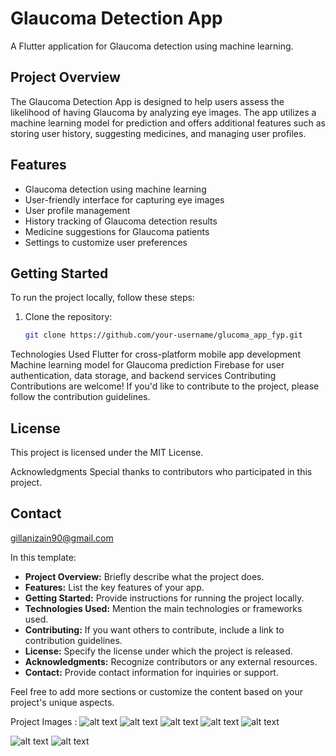 # Glaucoma Detection App

A Flutter application for Glaucoma detection using machine learning.

## Project Overview

The Glaucoma Detection App is designed to help users assess the likelihood of having Glaucoma by analyzing eye images. The app utilizes a machine learning model for prediction and offers additional features such as storing user history, suggesting medicines, and managing user profiles.

## Features

- Glaucoma detection using machine learning
- User-friendly interface for capturing eye images
- User profile management
- History tracking of Glaucoma detection results
- Medicine suggestions for Glaucoma patients
- Settings to customize user preferences

## Getting Started

To run the project locally, follow these steps:

1. Clone the repository:

   ```bash
   git clone https://github.com/your-username/glucoma_app_fyp.git
Technologies Used
Flutter for cross-platform mobile app development
Machine learning model for Glaucoma prediction
Firebase for user authentication, data storage, and backend services
Contributing
Contributions are welcome! If you'd like to contribute to the project, please follow the contribution guidelines.

## License
This project is licensed under the MIT License.

Acknowledgments
Special thanks to contributors who participated in this project.
## Contact
 gillanizain90@gmail.com
 
In this template:

- **Project Overview:** Briefly describe what the project does.
- **Features:** List the key features of your app.
- **Getting Started:** Provide instructions for running the project locally.
- **Technologies Used:** Mention the main technologies or frameworks used.
- **Contributing:** If you want others to contribute, include a link to contribution guidelines.
- **License:** Specify the license under which the project is released.
- **Acknowledgments:** Recognize contributors or any external resources.
- **Contact:** Provide contact information for inquiries or support.

Feel free to add more sections or customize the content based on your project's unique aspects.

Project Images :
![alt text]("https://github.com/Zain783/glucoma_app_fyp/blob/master/assets/testimage.jpg")
![alt text]("https://drive.google.com/file/d/1Mtw9hIv91OZh7wRF6OqqkUwiWs9euYpM/view?usp=drive_link")
![alt text]("https://drive.google.com/file/d/1Mwr_rKGdkH3LN0K8Vny0uv226ujetVSh/view?usp=drive_link")
![alt text]("https://drive.google.com/file/d/1MxLQXSwL_naOOxcyYo1KR4i_cKlRpmRo/view?usp=drive_link")
![alt text]("https://drive.google.com/file/d/1N18-dNiTXMWPNgdngUdE1n3Db-BQgqhO/view?usp=drive_link")

![alt text]("https://drive.google.com/file/d/1MSsR-PITwSxyzLQJPlzS4J1h91iI2MxE/view?usp=drive_link")
![alt text]("https://drive.google.com/file/d/1Mqfa6_lqjUqumE5-hMklXxm-hZ40Eu0d/view?usp=drive_link")
